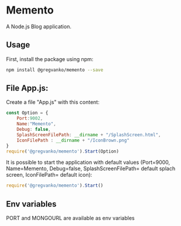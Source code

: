 # Memento
A Node.js Blog application.

## Usage
First, install the package using npm:
```bash
npm install @gregvanko/memento --save
```

## File App.js:
Create a file "App.js" with this content:
```js
const Option = {
    Port:9002,
    Name:"Memento",
    Debug: false,
    SplashScreenFilePath: __dirname + "/SplashScreen.html",
    IconFilePath : __dirname + "/IconBrown.png"
}
require('@gregvanko/memento').Start(Option)
```

It is possible to start the application with default values (Port=9000, Name=Memento, Debug=false, SplashScreenFilePath= default splach screen, IconFilePath= default icon):
```js
require('@gregvanko/memento').Start()
```

## Env variables
PORT and MONGOURL are available as env variables